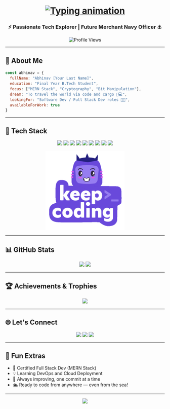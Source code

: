 <!-- Typing Animation -->
<h1 align="center">
  <a href="https://github.com/abhinavgupta1309/readme-typing-svg">
    <img src="https://readme-typing-svg.demolab.com?font=Fira+Code&weight=500&size=22&pause=1000&color=61CC8C&width=500&lines=Hey+there!+I'm+Abhinav+%F0%9F%91%8B;Full+Stack+Developer+%F0%9F%92%BB;Dreamer+of+the+Merchant+Navy+%E2%9A%A2%EF%B8%8F;Crypto+and+Algorithm+Enthusiast+%F0%9F%94%90" alt="Typing animation" />
  </a>
</h1>


<h3 align="center"> ⚡ Passionate Tech Explorer | Future Merchant Navy Officer ⚓ </h3>

<p align="center">
  <img src="https://komarev.com/ghpvc/?username=yourusername&label=Profile%20views&color=0e75b6&style=flat" alt="Profile Views" />
</p>

---

## 🌟 About Me

```js
const abhinav = {
  fullName: "Abhinav [Your Last Name]",
  education: "Final Year B.Tech Student",
  focus: ["MERN Stack", "Cryptography", "Bit Manipulation"],
  dream: "To travel the world via code and cargo 🚢💻",
  lookingFor: "Software Dev / Full Stack Dev roles 👨‍💻",
  availableForWork: true
}
```

---

## 🚀 Tech Stack

<div align="center">
  <img src="https://cdn.jsdelivr.net/gh/devicons/devicon/icons/javascript/javascript-original.svg" height="40"/>
  <img src="https://cdn.jsdelivr.net/gh/devicons/devicon/icons/react/react-original.svg" height="40"/>
  <img src="https://cdn.jsdelivr.net/gh/devicons/devicon/icons/nodejs/nodejs-original.svg" height="40"/>
  <img src="https://cdn.jsdelivr.net/gh/devicons/devicon/icons/express/express-original.svg" height="40"/>
  <img src="https://cdn.jsdelivr.net/gh/devicons/devicon/icons/mongodb/mongodb-original.svg" height="40"/>
  <img src="https://cdn.jsdelivr.net/gh/devicons/devicon/icons/html5/html5-original.svg" height="40"/>
  <img src="https://cdn.jsdelivr.net/gh/devicons/devicon/icons/css3/css3-original.svg" height="40"/>
  <img src="https://cdn.jsdelivr.net/gh/devicons/devicon/icons/git/git-original.svg" height="40"/>
  <img src="https://cdn.jsdelivr.net/gh/devicons/devicon/icons/github/github-original.svg" height="40"/>
</div>

<p align="center">
  <img src="https://github.com/03prashantpk/03prashantpk/blob/main/assets/keep_coding.gif" width="250" alt="Keep Coding">
</p>

---

## 📊 GitHub Stats

<p align="center">
  <img src="https://github-readme-stats.vercel.app/api?username=yourusername&show_icons=true&theme=tokyonight&count_private=true" width="47%" />
  <img src="https://github-readme-streak-stats.herokuapp.com/?user=yourusername&theme=tokyonight" width="47%" />
</p>

---

## 🏆 Achievements & Trophies

<p align="center">
  <img src="https://github-profile-trophy.vercel.app/?username=yourusername&theme=gruvbox&no-frame=true&row=1&column=6" />
</p>

---

## 🌐 Let's Connect

<p align="center">
  <a href="mailto:your.email@example.com"><img src="https://img.shields.io/badge/Gmail-red?style=for-the-badge&logo=gmail&logoColor=white" /></a>
  <a href="https://www.linkedin.com/in/yourprofile"><img src="https://img.shields.io/badge/LinkedIn-blue?style=for-the-badge&logo=linkedin&logoColor=white" /></a>
  <a href="https://github.com/yourusername"><img src="https://img.shields.io/badge/GitHub-000000?style=for-the-badge&logo=github&logoColor=white" /></a>
</p>

---

## 🌈 Fun Extras

- 🥇 Certified Full Stack Dev (MERN Stack)
- 💡 Learning DevOps and Cloud Deployment
- 🎯 Always improving, one commit at a time
- 🛳️ Ready to code from anywhere — even from the sea!

---

<p align="center">
  <img src="https://capsule-render.vercel.app/api?type=waving&color=gradient&height=140&section=footer"/>
</p>
